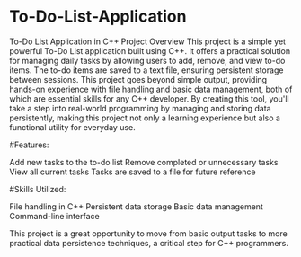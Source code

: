 # To-Do-List-Application
To-Do List Application in C++ Project Overview This project is a simple yet powerful To-Do List application built using C++. It offers a practical solution for managing daily tasks by allowing users to add, remove, and view to-do items. The to-do items are saved to a text file, ensuring persistent storage between sessions.
This project goes beyond simple output, providing hands-on experience with file handling and basic data management, both of which are essential skills for any C++ developer. By creating this tool, you'll take a step into real-world programming by managing and storing data persistently, making this project not only a learning experience but also a functional utility for everyday use.

#Features:

Add new tasks to the to-do list
Remove completed or unnecessary tasks
View all current tasks
Tasks are saved to a file for future reference

#Skills Utilized:

File handling in C++
Persistent data storage
Basic data management
Command-line interface

This project is a great opportunity to move from basic output tasks to more practical data persistence techniques, a critical step for C++ programmers.
